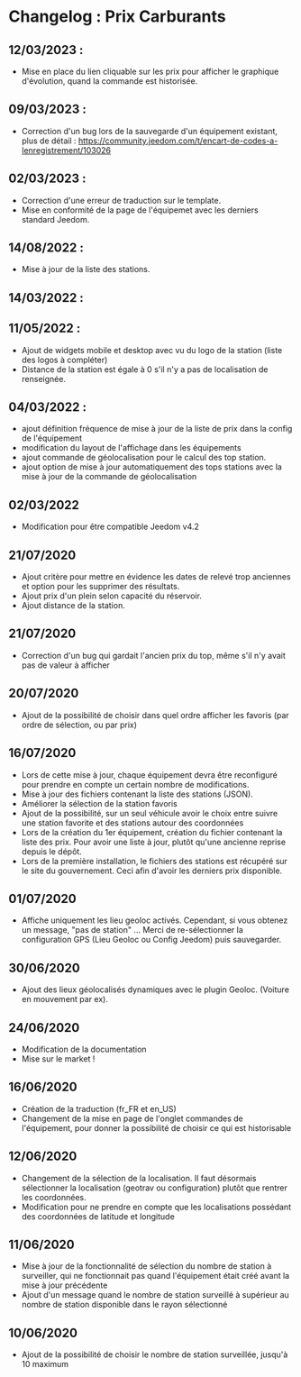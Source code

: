 # Changelog : Prix Carburants

## 12/03/2023 :
 - Mise en place du lien cliquable sur les prix pour afficher le graphique d'évolution, quand la commande est historisée.

## 09/03/2023 :
 - Correction d'un bug lors de la sauvegarde d'un équipement existant, plus de détail : https://community.jeedom.com/t/encart-de-codes-a-lenregistrement/103026

## 02/03/2023 :
- Correction d'une erreur de traduction sur le template.
- Mise en conformité de la page de l'équipemet avec les derniers standard Jeedom.

## 14/08/2022 :
- Mise à jour de la liste des stations.

## 14/03/2022 :
## 11/05/2022 :
- Ajout de widgets mobile et desktop avec vu du logo de la station (liste des logos à compléter)
- Distance de la station est égale à 0 s'il n'y a pas de localisation de renseignée.

## 04/03/2022 :
- ajout définition fréquence de mise à jour de la liste de prix dans la config de l'équipement
- modification du layout de l'affichage dans les équipements
- ajout commande de géolocalisation pour le calcul des top station.
- ajout option de mise à jour automatiquement des tops stations avec la mise à jour de la commande de géolocalisation

## 02/03/2022
- Modification pour être compatible Jeedom v4.2

## 21/07/2020 
- Ajout critère pour mettre en évidence les dates de relevé trop anciennes et option pour les supprimer des résultats.
- Ajout prix d'un plein selon capacité du réservoir.
- Ajout distance de la station.

## 21/07/2020
- Correction d'un bug qui gardait l'ancien prix du top, même s'il n'y avait pas de valeur à afficher

## 20/07/2020
- Ajout de la possibilité de choisir dans quel ordre afficher les favoris (par ordre de sélection, ou par prix)

## 16/07/2020
- Lors de cette mise à jour, chaque équipement devra être reconfiguré pour prendre en compte un certain nombre de modifications.
- Mise à jour des fichiers contenant la liste des stations (JSON).
- Améliorer la sélection de la station favoris
- Ajout de la possibilité, sur un seul véhicule avoir le choix entre suivre une station favorite et des stations autour des coordonnées
- Lors de la création du 1er équipement, création du fichier contenant la liste des prix. Pour avoir une liste à jour, plutôt qu'une ancienne reprise depuis le dépôt.
- Lors de la première installation, le fichiers des stations est récupéré sur le site du gouvernement. Ceci afin d'avoir les derniers prix disponible.

## 01/07/2020
- Affiche uniquement les lieu geoloc activés.
Cependant, si vous obtenez un message, "pas de station" …
Merci de re-sélectionner la configuration GPS (Lieu Geoloc ou Config Jeedom) puis sauvegarder.

## 30/06/2020
- Ajout des lieux géolocalisés dynamiques avec le plugin Geoloc. (Voiture en mouvement par ex).

## 24/06/2020
- Modification de la documentation
- Mise sur le market !

## 16/06/2020
- Création de la traduction (fr_FR et en_US)
- Changement de la mise en page de l'onglet commandes de l'équipement, pour donner la possibilité de choisir ce qui est historisable

## 12/06/2020
- Changement de la sélection de la localisation. Il faut désormais sélectionner la localisation (geotrav ou configuration) plutôt que rentrer les coordonnées.
- Modification pour ne prendre en compte que les localisations possédant des coordonnées de latitude et longitude

## 11/06/2020
- Mise à jour de la fonctionnalité de sélection du nombre de station à surveiller, qui ne fonctionnait pas quand l'équipement était créé avant la mise à jour précédente
- Ajout d'un message quand le nombre de station surveillé à supérieur au nombre de station disponible dans le rayon sélectionné

## 10/06/2020
- Ajout de la possibilité de choisir le nombre de station surveillée, jusqu'à 10 maximum
